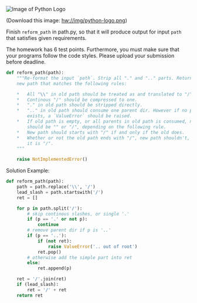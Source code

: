 ![Image of Python Logo](hw://img/python-logo.png)

(Download this image: [hw://img/python-logo.png](hw://img/python-logo.png))

Finish <code>reform_path</code> in path.py, so that it will produce output for input <code>path</code> that satisfies given requirements.

The homework has 6 test points. Furthermore, you must make sure that your programs follow the code styles. Please upload your submission before deadline.

```python
def reform_path(path):
    """Re-format the input `path`. Strip all "." and ".." parts. Return the
    new path that matches the following rules:

    *   All "\\" in old path should be treated as and translated to "/".
    *   Continous "/" should be compressed to one.
    *   "." in old path should be stripped directly.
    *   ".." in old path should consume one parent dir. However if no parent
        exists, a `ValueError` should be raised.
    *   If old path is empty, or all parents in old path is consumed, new path
        should be "" or "/", depending on the following rule.
    *   New path should starts with "/" if and only if the old does.
    *   Whether or not the old path ends with "/", new path shouldn't, unless
        it is "/".
    """

    raise NotImplementedError()
```

Solution Example:

```python
def reform_path(path):
    path = path.replace('\\', '/')
    lead_slash = path.startswith('/')
    ret = []

    for p in path.split('/'):
        # skip continous slashes, or single '.'
        if (p == '.' or not p):
            continue
        # remove parent dir if p is '..'
        if (p == '..'):
            if (not ret):
                raise ValueError('.. out of root')
            ret.pop()
        # otherwise add the simple part into ret
        else:
            ret.append(p)

    ret = '/'.join(ret)
    if (lead_slash):
        ret = '/' + ret
    return ret
```